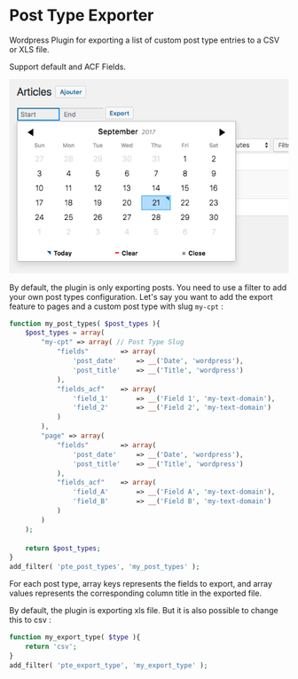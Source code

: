 # Post Type Exporter

Wordpress Plugin for exporting a list of custom post type entries to a CSV or XLS file.

Support default and ACF Fields.

![Plugin preview](images/screenshot.png)

By default, the plugin is only exporting posts. You need to use a filter to add your own post types configuration. Let's say you want to add the export feature to pages and a custom post type with slug `my-cpt` :

```php
function my_post_types( $post_types ){
    $post_types = array(
        "my-cpt" => array( // Post Type Slug
            "fields"        => array(
                'post_date'     => __('Date', 'wordpress'),
                'post_title'    => __('Title', 'wordpress')
            ),
            "fields_acf"    => array(
                'field_1'       => __('Field 1', 'my-text-domain'), 
                'field_2'       => __('Field 2', 'my-text-domain')
            )
        ),
        "page" => array(
            "fields"        => array(
                'post_date'     => __('Date', 'wordpress'),
                'post_title'    => __('Title', 'wordpress')
            ),
            "fields_acf"    => array(
                'field_A'       => __('Field A', 'my-text-domain'), 
                'field_B'       => __('Field B', 'my-text-domain')
            )
        )
    );
    
    return $post_types;
}
add_filter( 'pte_post_types', 'my_post_types' );
```

For each post type, array keys represents the fields to export, and array values represents the corresponding column title in the exported file.

By default, the plugin is exporting xls file. But it is also possible to change this to csv : 

```php
function my_export_type( $type ){
    return 'csv';
}
add_filter( 'pte_export_type', 'my_export_type' );
```